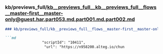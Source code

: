 ### kb/previews_full/kb__previews_full__kb__previews_full__flows__master-first__master-only@guest.har.part053.md.part001.md.part002.md

```md
### kb/previews_full/kb__previews_full__flows__master-first__master-only@guest.har.part053.md.part001.md (part 002)

```md
                 "scriptId": "10411",
                  "url": "https://n958200.alteg.io/chun
```

```

```
